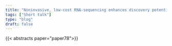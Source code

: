 ```yaml
---
title: "Noninvasive, low-cost RNA-sequencing enhances discovery potential of transcriptome studies"
tags: ["Short talk"]
type: "blog"
draft: false
---
```


{{< abstracts paper="paper78">}}


